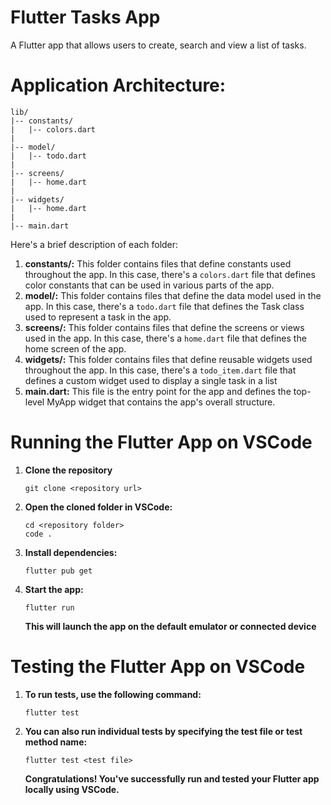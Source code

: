 # Flutter Tasks App

A Flutter app that allows users to create, search and view a list of tasks.

# Application Architecture:

```
lib/
|-- constants/
|   |-- colors.dart
|
|-- model/
|   |-- todo.dart
|
|-- screens/
|   |-- home.dart
|
|-- widgets/
|   |-- home.dart
|
|-- main.dart
```

Here's a brief description of each folder:

1. **constants/:** This folder contains files that define constants used throughout the app. In this case, there's a ``colors.dart`` file that defines color constants that can be used in various parts of the app.
2. **model/:** This folder contains files that define the data model used in the app. In this case, there's a ``todo.dart`` file that defines the Task class used to represent a task in the app.
3. **screens/:** This folder contains files that define the screens or views used in the app. In this case, there's a ``home.dart`` file that defines the home screen of the app.
4. **widgets/:** This folder contains files that define reusable widgets used throughout the app. In this case, there's a `todo_item.dart` file that defines a custom widget used to display a single task in a list
5. **main.dart:** This file is the entry point for the app and defines the top-level MyApp widget that contains the app's overall structure.

# Running the Flutter App on VSCode

1. **Clone the repository**

   ```
   git clone <repository url>

   ```
2. **Open the cloned folder in VSCode:**

   ```
   cd <repository folder>
   code .

   ```
3. **Install dependencies:**

   ```
   flutter pub get

   ```
4. **Start the app:**

   ```
   flutter run

   ```

   **This will launch the app on the default emulator or connected device**

# Testing the Flutter App on VSCode

1. **To run tests, use the following command:**

   ```
   flutter test
   ```
2. **You can also run individual tests by specifying the test file or test method name:**

   ```
   flutter test <test file>

   ```
   **Congratulations! You've successfully run and tested your Flutter app locally using VSCode.**
